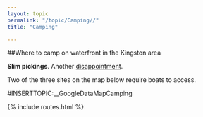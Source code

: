 ```yaml
---
layout: topic
permalink: "/topic/Camping//"
title: "Camping"

---
```


##Where to camp on waterfront in the Kingston area

**Slim pickings**.  Another [disappointment](/topic/Disappointments).

Two of the three sites on the map below require boats to access.

#INSERTTOPIC:__GoogleDataMapCamping

{% include routes.html %}
